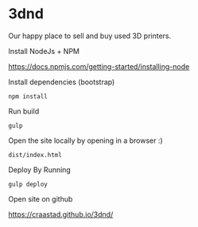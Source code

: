 # 3dnd

Our happy place to sell and buy used 3D printers.

Install NodeJs + NPM

https://docs.npmjs.com/getting-started/installing-node

Install dependencies (bootstrap)

`npm install`

Run build

`gulp`

Open the site locally by opening in a browser :)

`dist/index.html`

Deploy By Running

`gulp deploy`

Open site on github

https://craastad.github.io/3dnd/